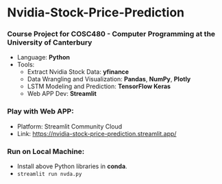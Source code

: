 # Nvidia-Stock-Price-Prediction
### Course Project for COSC480 - Computer Programming at the University of Canterbury
- Language: **Python**
- Tools:
  - Extract Nvidia Stock Data: **yfinance**
  - Data Wrangling and Visualization: **Pandas**, **NumPy**, **Plotly**
  - LSTM Modeling and Prediction: **TensorFlow Keras**
  - Web APP Dev: **Streamlit**
### Play with Web APP:
- Platform: Streamlit Community Cloud
- Link: https://nvidia-stock-price-prediction.streamlit.app/
### Run on Local Machine: 
- Install above Python libraries in **conda**.
- ```streamlit run nvda.py```
